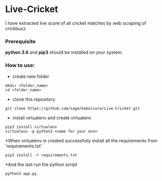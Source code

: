 # Live-Cricket
I have extracted live score of all cricket matches by web scraping of crickbuzz.

### Prerequisite
**python 3.6** and **pip3** should be installed on your system.

### How to use:

* create new folder
```
mkdir <folder_name>
cd <folder_name>
```
* clone this repository
```
git clone https://github.com/sagarbabalsure/Live-Cricket.git
```
* install virtualenv and create virtualenv
```
pip3 install virtualenv
virtualenv -p python3 <name for your env>
```
*When virtualenv in created successfully install all the requirements from 'requirements.txt'
```
pip3 install -r requirements.txt
```
*And the last run the python script
```
python3 app.py
```